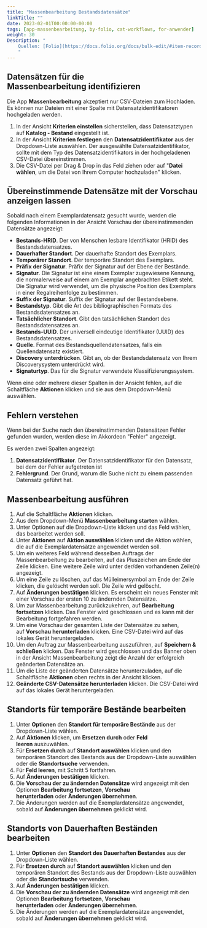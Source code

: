 ```yaml
---
title: "Massenbearbeitung Bestandsdatensätze"
linkTitle: ""
date: 2023-02-01T00:00:00-00:00
tags: [app-massenbearbeitung, by-folio, cat-workflows, for-anwender]
weight: 30
Description: "
    Quellen: [Folio](https://docs.folio.org/docs/bulk-edit/#item-records) & [GBV](https://info.gbv.de/pages/viewpage.action?pageId=845709329)
    "
---
```


## Datensätzen für die Massenbearbeitung identifizieren

Die App **Massenbearbeitung** akzeptiert nur CSV-Dateien zum Hochladen. Es können nur Dateien mit einer Spalte mit Datensatzidentifikatoren hochgeladen werden.

1.  In der Ansicht **Kriterien einstellen** sicherstellen, dass Datensatztypen auf **Katalog - Bestand** eingestellt ist.
2.  In der Ansicht **Kriterien festlegen** den **Datensatzidentifikator** aus der Dropdown-Liste auswählen. Der ausgewählte Datensatzidentifikator, sollte mit dem Typ des Datensatzidentifikators in der hochgeladenen CSV-Datei übereinstimmen.
3.  Die CSV-Datei per Drag & Drop in das Feld ziehen oder auf "**Datei wählen**, um die Datei von Ihrem Computer hochzuladen" klicken.

## Übereinstimmende Datensätze mit der Vorschau anzeigen lassen

Sobald nach einem Exemplardatensatz gesucht wurde, werden die folgenden Informationen in der Ansicht Vorschau der übereinstimmenden Datensätze angezeigt:

* **Bestands-HRID**. Der von Menschen lesbare Identifikator (HRID) des Bestandsdatensatzes.
* **Dauerhafter Standort**. Der dauerhafte Standort des Exemplars.
* **Temporärer Standort**. Der temporäre Standort des Exemplars.
* **Präfix der Signatur**. Präfix der Signatur auf der Ebene der Bestände.
* **Signatur**. Die Signatur ist eine einem Exemplar zugewiesene Kennung, die normalerweise auf einem am Exemplar angebrachten Etikett steht. Die Signatur wird verwendet, um die physische Position des Exemplars in einer Regalreihenfolge zu bestimmen.
* **Suffix der Signatur**. Suffix der Signatur auf der Bestandsebene.
* **Bestandstyp**. Gibt die Art des bibliographischen Formats des Bestandsdatensatzes an.
* **Tatsächlicher Standort**. Gibt den tatsächlichen Standort des Bestandsdatensatzes an.
* **Bestands-UUID**. Der universell eindeutige Identifikator (UUID) des Bestandsdatensatzes.
* **Quelle**. Format des Bestandsquellendatensatzes, falls ein Quellendatensatz existiert.
* **Discovery** **unterdrücken**. Gibt an, ob der Bestandsdatensatz von Ihrem Discoverysystem unterdrückt wird.
* **Signaturtyp**. Das für die Signatur verwendete Klassifizierungssystem.

Wenn eine oder mehrere dieser Spalten in der Ansicht fehlen, auf die Schaltfläche **Aktionen** klicken und sie aus dem Dropdown-Menü auswählen.

## Fehlern verstehen

Wenn bei der Suche nach den übereinstimmenden Datensätzen Fehler gefunden wurden, werden diese im Akkordeon "Fehler" angezeigt.

Es werden zwei Spalten angezeigt:

1.  **Datensatzidentifikator**. Der Datensatzidentifikator für den Datensatz, bei dem der Fehler aufgetreten ist
2.  **Fehlergrund**. Der Grund, warum die Suche nicht zu einem passenden Datensatz geführt hat.

## Massenbearbeitung ausführen

1.  Auf die Schaltfläche **Aktionen** klicken.
2.  Aus dem Dropdown-Menü **Massenbearbeitung starten** wählen.
3.  Unter Optionen auf die Dropdown-Liste klicken und das Feld wählen, das bearbeitet werden soll.
4.  Unter **Aktionen** auf **Aktion auswählen** klicken und die Aktion wählen, die auf die Exemplardatensätze angewendet werden soll.
5.  Um ein weiteres Feld während desselben Auftrags der Massenbearbeitung zu bearbeiten, auf das Pluszeichen am Ende der Zeile klicken. Eine weitere Zeile wird unter der/den vorhandenen Zeile(n) angezeigt.
6.  Um eine Zeile zu löschen, auf das Mülleimersymbol am Ende der Zeile klicken, die gelöscht werden soll. Die Zeile wird gelöscht.
7.  Auf **Änderungen bestätigen** klicken. Es erscheint ein neues Fenster mit einer Vorschau der ersten 10 zu ändernden Datensätze.
8.  Um zur Massenbearbeitung zurückzukehren, auf **Bearbeitung fortsetzen** klicken. Das Fenster wird geschlossen und es kann mit der Bearbeitung fortgefahren werden.
9.  Um eine Vorschau der gesamten Liste der Datensätze zu sehen, auf **Vorschau herunterladen** klicken. Eine CSV-Datei wird auf das lokales Gerät heruntergeladen.
10.  Um den Auftrag zur Massenbearbeitung auszuführen, auf **Speichern & schließen** klicken. Das Fenster wird geschlossen und das Banner oben in der Ansicht Massenbearbeitung zeigt die Anzahl der erfolgreich geänderten Datensätze an.
11.  Um die Liste der geänderten Datensätze herunterzuladen, auf die Schaltfläche **Aktionen** oben rechts in der Ansicht klicken.
12.  **Geänderte CSV-Datensätze herunterladen** klicken. Die CSV-Datei wird auf das lokales Gerät heruntergeladen.

## Standorts für temporäre Bestände bearbeiten

1.  Unter **Optionen** den **Standort für temporäre Bestände** aus der Dropdown-Liste wählen.
2.  Auf **Aktionen** klicken, um **Ersetzen durch** oder **Feld leeren** auszuwählen.
3.  Für **Ersetzen durch** auf **Standort auswählen** klicken und den temporären Standort des Bestands aus der Dropdown-Liste auswählen oder die **Standortsuche** verwenden.
4.  Für **Feld leeren**, mit Schritt 5 fortfahren.
5.  Auf **Änderungen bestätigen** klicken.
6.  Die **Vorschau der zu ändernden Datensätze** wird angezeigt mit den Optionen **Bearbeitung fortsetzen**, **Vorschau herunterladen** oder **Änderungen übernehmen**.
7.  Die Änderungen werden auf die Exemplardatensätze angewendet, sobald auf **Änderungen übernehmen** geklickt wird.

## Standorts von Dauerhaften Beständen bearbeiten

1.  Unter **Optionen** den **Standort des Dauerhaften Bestandes** aus der Dropdown-Liste wählen.
2.  Für **Ersetzen durch** auf **Standort auswählen** klicken und den temporären Standort des Bestands aus der Dropdown-Liste auswählen oder die **Standortsuche** verwenden.
3.  Auf **Änderungen bestätigen** klicken.
4.  Die **Vorschau der zu ändernden Datensätze** wird angezeigt mit den Optionen **Bearbeitung fortsetzen**, **Vorschau herunterladen** oder **Änderungen übernehmen**.
5.  Die Änderungen werden auf die Exemplardatensätze angewendet, sobald auf **Änderungen übernehmen** geklickt wird.
